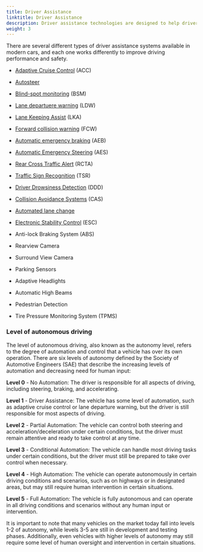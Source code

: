 ```yaml
---
title: Driver Assistance
linktitle: Driver Assistance
description: Driver assistance technologies are designed to help drivers operate their vehicles more safely and efficiently. EVKX.net gives you details about the different systems in EVs.
weight: 3
---
```

<!-- markdownlint-disable MD033 -->
There are several different types of driver assistance systems available in modern cars, and each one works differently to improve driving performance and safety.

- [Adaptive Cruise Control](adaptivecruisecontrol) (ACC)
- [Autosteer](autosteer)
- [Blind-spot monitoring](blindspotmonitoring) (BSM)
- [Lane departuere warning](lanedeparturewarning) (LDW)
- [Lane Keeping Assist](lanekeepingassist) (LKA)
- [Forward collision warning](forwardcollisionwarning) (FCW)
- [Automatic emergency braking](automaticemergencybraking) (AEB)
- [Automatic Emergency Steering](automaticemergencysteering) (AES)
- [Rear Cross Traffic Alert](rearcrosstrafficalert) (RCTA)
- [Traffic Sign Recognition](trafficsignrecognition) (TSR)
- [Driver Drowsiness Detection](driverdrowsinessdetection) (DDD)
- [Collision Avoidance Systems](collisionavoidancesystems) (CAS)
- [Automated lane change](automatedlanechange)
- [Electronic Stability Control](electronicstabilitycontrol) (ESC)
- Anti-lock Braking System (ABS)

- Rearview Camera
- Surround View Camera
- Parking Sensors
- Adaptive Headlights
- Automatic High Beams
- Pedestrian Detection
- Tire Pressure Monitoring System (TPMS)


### Level of autonomous driving

The level of autonomous driving, also known as the autonomy level, refers to the degree of automation and control that a vehicle has over its own operation. There are six levels of autonomy defined by the Society of Automotive Engineers (SAE) that describe the increasing levels of automation and decreasing need for human input:

**Level 0** - No Automation: The driver is responsible for all aspects of driving, including steering, braking, and accelerating.

**Level 1** - Driver Assistance: The vehicle has some level of automation, such as adaptive cruise control or lane departure warning, but the driver is still responsible for most aspects of driving.

**Level 2** - Partial Automation: The vehicle can control both steering and acceleration/deceleration under certain conditions, but the driver must remain attentive and ready to take control at any time.

**Level 3** - Conditional Automation: The vehicle can handle most driving tasks under certain conditions, but the driver must still be prepared to take over control when necessary.

**Level 4** - High Automation: The vehicle can operate autonomously in certain driving conditions and scenarios, such as on highways or in designated areas, but may still require human intervention in certain situations.

**Level 5** - Full Automation: The vehicle is fully autonomous and can operate in all driving conditions and scenarios without any human input or intervention.

It is important to note that many vehicles on the market today fall into levels 1-2 of autonomy, while levels 3-5 are still in development and testing phases. Additionally, even vehicles with higher levels of autonomy may still require some level of human oversight and intervention in certain situations.